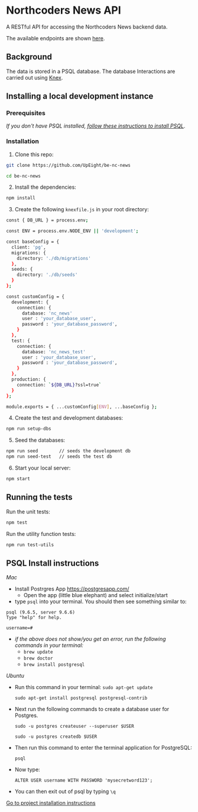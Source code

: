 # Northcoders News API

A RESTful API for accessing the Northcoders News backend data.

The available endpoints are shown [here](https://upeight-nc-news.herokuapp.com/api/).

## Background

The data is stored in a PSQL database. The database Interactions are carried out using [Knex](https://knexjs.org).

## Installing a local development instance

### Prerequisites

_If you don't have PSQL installed, [follow these instructions to install PSQL](#psql-install-instructions)_.

### Installation

1. Clone this repo:

```bash
git clone https://github.com/UpEight/be-nc-news

cd be-nc-news
```

2. Install the dependencies:

```bash
npm install
```

3. Create the following `knexfile.js` in your root directory:

```bash
const { DB_URL } = process.env;

const ENV = process.env.NODE_ENV || 'development';

const baseConfig = {
  client: 'pg',
  migrations: {
    directory: './db/migrations'
  },
  seeds: {
    directory: './db/seeds'
  }
};

const customConfig = {
  development: {
    connection: {
      database: 'nc_news'
      user : 'your_database_user',
      password : 'your_database_password',
    }
  },
  test: {
    connection: {
      database: 'nc_news_test'
      user : 'your_database_user',
      password : 'your_database_password',
    }
  },
  production: {
    connection: `${DB_URL}?ssl=true`
  }
};

module.exports = { ...customConfig[ENV], ...baseConfig };
```

4. Create the test and development databases:

```bash
npm run setup-dbs
```

5. Seed the databases:

```bash
npm run seed        // seeds the development db
npm run seed-test   // seeds the test db
```

6. Start your local server:

```bash
npm start
```

## Running the tests

Run the unit tests:

```bash
npm test
```

Run the utility function tests:

```bash
npm run test-utils
```

## PSQL Install instructions

_*Mac*_

- Install Postrgres App https://postgresapp.com/
  - Open the app (little blue elephant) and select initialize/start
- type `psql` into your terminal. You should then see something similar to:

```psql
psql (9.6.5, server 9.6.6)
Type "help" for help.

username=#
```

- _if the above does not show/you get an error, run the following commands in your terminal:_
  - `brew update`
  - `brew doctor`
  - `brew install postgresql`

_*Ubuntu*_

- Run this command in your terminal:
  `sudo apt-get update`

  `sudo apt-get install postgresql postgresql-contrib`

- Next run the following commands to create a database user for Postgres.

  `sudo -u postgres createuser --superuser $USER`

  `sudo -u postgres createdb $USER`

- Then run this command to enter the terminal application for PostgreSQL:

  `psql`

- Now type:

  `ALTER USER username WITH PASSWORD 'mysecretword123';`

* You can then exit out of psql by typing `\q`

[Go to project installation instructions](#installation)
